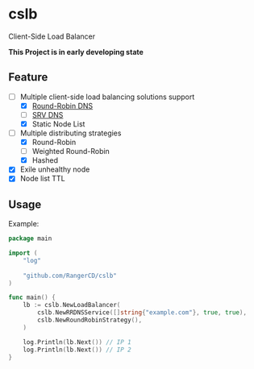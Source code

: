 # cslb

Client-Side Load Balancer

**This Project is in early developing state**

## Feature

- [ ] Multiple client-side load balancing solutions support
  - [x] [Round-Robin DNS](https://en.wikipedia.org/wiki/Round-robin_DNS)
  - [ ] [SRV DNS](https://en.wikipedia.org/wiki/SRV_record)
  - [x] Static Node List
- [ ] Multiple distributing strategies
  - [x] Round-Robin
  - [ ] Weighted Round-Robin
  - [x] Hashed
- [x] Exile unhealthy node
- [x] Node list TTL 

## Usage

Example:

```go
package main

import (
	"log"
	
	"github.com/RangerCD/cslb"
)

func main() {
	lb := cslb.NewLoadBalancer(
		cslb.NewRRDNSService([]string{"example.com"}, true, true), 
		cslb.NewRoundRobinStrategy(),
	)

	log.Println(lb.Next()) // IP 1
	log.Println(lb.Next()) // IP 2
}
```
